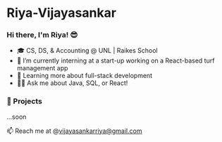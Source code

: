 # Riya-Vijayasankar

### Hi there, I'm Riya! 😎

- 🎓 CS, DS, & Accounting @ UNL | Raikes School
- 🔭 I’m currently interning at a start-up working on a React-based turf management app
- 🌱 Learning more about full-stack development
- 💪🏽 Ask me about Java, SQL, or React!

### 📌 Projects
...soon

📫 Reach me at @vijayasankarriya@gmail.com
